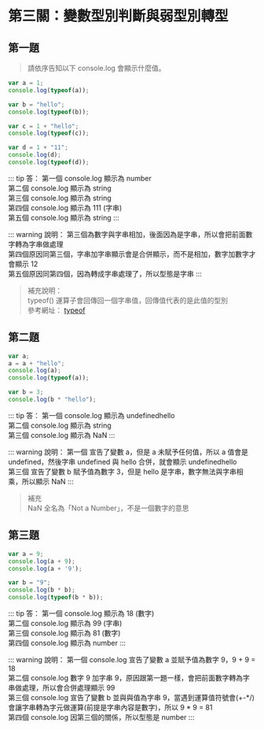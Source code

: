 # 第三關：變數型別判斷與弱型別轉型

## 第一題

> 請依序告知以下 console.log 會顯示什麼值。

``` js
var a = 1;
console.log(typeof(a));

var b = "hello";
console.log(typeof(b));

var c = 1 + "hello";
console.log(typeof(c));

var d = 1 + "11";
console.log(d);
console.log(typeof(d));
```

::: tip 答：
第一個 console.log 顯示為 number<br />
第二個 console.log 顯示為 string<br />
第三個 console.log 顯示為 string<br />
第四個 console.log 顯示為 111 (字串)<br />
第五個 console.log 顯示為 string
:::

::: warning 說明：
第三個為數字與字串相加，後面因為是字串，所以會把前面數字轉為字串做處理<br />
第四個原因同第三個，字串加字串顯示會是合併顯示，而不是相加，數字加數字才會顯示 12<br />
第五個原因同第四個，因為轉成字串處理了，所以型態是字串
:::

> 補充說明：<br />
> typeof() 運算子會回傳回一個字串值，回傳值代表的是此值的型別<br />
> 參考網址： [typeof](https://developer.mozilla.org/zh-TW/docs/Web/JavaScript/Reference/Operators/typeof)

## 第二題

``` js
var a;
a = a + "hello";
console.log(a);
console.log(typeof(a));

var b = 3;
console.log(b * "hello");
```

::: tip 答：
第一個 console.log 顯示為 undefinedhello<br />
第二個 console.log 顯示為 string<br />
第三個 console.log 顯示為 NaN
:::

::: warning 說明：
第一個 宣告了變數 a，但是 a 未賦予任何值，所以 a 值會是 undefined，然後字串 undefined 與 hello 合併，就會顯示 undefinedhello<br />
第三個 宣告了變數 b 賦予值為數字 3，但是 hello 是字串，數字無法與字串相乘，所以顯示 NaN
:::

> 補充<br />
> NaN 全名為「Not a Number」，不是一個數字的意思

## 第三題

``` js
var a = 9;
console.log(a + 9);
console.log(a + '9');

var b = "9";
console.log(b * b);
console.log(typeof(b * b));
```

::: tip 答：
第一個 console.log 顯示為 18 (數字)<br />
第二個 console.log 顯示為 99 (字串)<br />
第三個 console.log 顯示為 81 (數字)<br />
第四個 console.log 顯示為 number
:::

::: warning 說明：
第一個 console.log 宣告了變數 a 並賦予值為數字 9，9 + 9 = 18<br />
第二個 console.log 數字 9 加字串 9，原因跟第一題一樣，會把前面數字轉為字串做處理，所以會合併處理顯示 99<br />
第三個 console.log 宣告了變數 b 並與與值為字串 9，當遇到運算值符號會(+-*/)會讓字串轉為字元做運算(前提是字串內容是數字)，所以 9 * 9 = 81<br />
第四個 console.log 因第三個的關係，所以型態是 number
:::